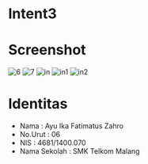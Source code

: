 # Intent3

# Screenshot 
![6](https://cloud.githubusercontent.com/assets/22068394/20969663/9406214c-bcbc-11e6-8f20-32be42160891.PNG)
![7](https://cloud.githubusercontent.com/assets/22068394/20969664/940ee71e-bcbc-11e6-9276-46c514aac986.PNG)
![in](https://cloud.githubusercontent.com/assets/22068394/22414855/a432e29a-e6f5-11e6-82c3-2d9dd311d4ac.PNG)
![in1](https://cloud.githubusercontent.com/assets/22068394/22414854/a430f994-e6f5-11e6-86ec-b55bbae058c0.PNG)
![in2](https://cloud.githubusercontent.com/assets/22068394/22414856/a4359242-e6f5-11e6-919a-4515e234d3bc.PNG)

# Identitas 
- Nama          : Ayu Ika Fatimatus Zahro
- No.Urut       : 06
- NIS           : 4681/1400.070 
- Nama Sekolah  : SMK Telkom Malang
